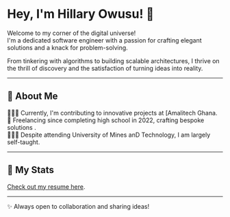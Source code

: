 # Hey, I'm Hillary Owusu! 👋

Welcome to my corner of the digital universe!  
I'm a dedicated software engineer with a passion for crafting elegant solutions and a knack for problem-solving.  

From tinkering with algorithms to building scalable architectures, I thrive on the thrill of discovery and the satisfaction of turning ideas into reality.

---

## 🚀 About Me
👨🏾‍💻 Currently, I'm contributing to innovative projects at [Amalitech Ghana.  
🏡 Freelancing since completing high school in 2022, crafting bespoke solutions .  
👨🏾‍🏫 Despite attending University of Mines anD Technology, I am largely self-taught.  

---

## 📄 My Stats
[Check out my resume here](https://amazing-nougat-282c27.netlify.app/).  



---

✨ Always open to collaboration and sharing ideas!
